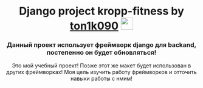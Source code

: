 <h1 align="center">Django project kropp-fitness by <a href="https://github.com/ton1k090" target="_blank">ton1k090</a> 
<img src="https://github.com/blackcater/blackcater/raw/main/images/Hi.gif" height="32"/></h1>
<h3 align="center">Данный проект использует фреймворк django для backand, постепенно он будет обновляться!</h3>
<p align="center">Это мой учебный проект! Позже этот же макет будет использован в других фреймворках! Моя цель изучить работу фреймворков и отточить навыки работы с нмим!</p>
